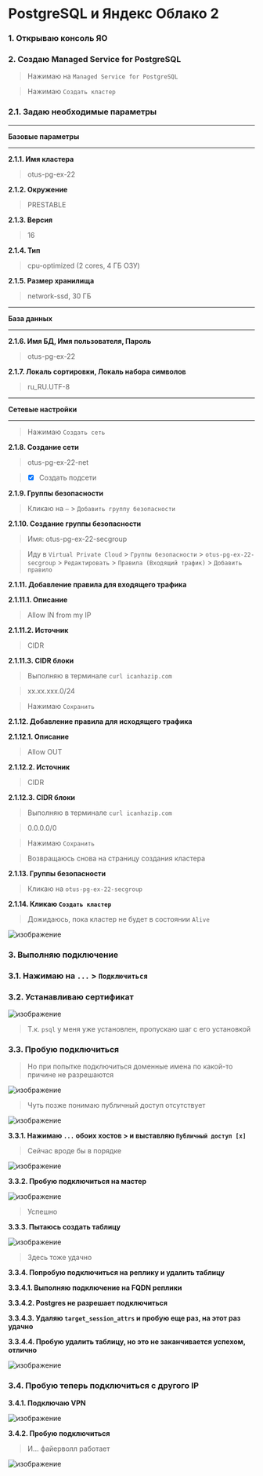 # PostgreSQL и Яндекс Облако 2

### 1. Открываю консоль ЯО


### 2. Создаю Managed Service for PostgreSQL

> Нажимаю на `Managed Service for PostgreSQL`

> Нажимаю `Создать кластер`

### 2.1. Задаю необходимые параметры

* * *
**Базовые параметры**
* * *

**2.1.1. Имя кластера**

> otus-pg-ex-22

**2.1.2. Окружение**

> PRESTABLE

**2.1.3. Версия**

> 16

**2.1.4. Тип**

> cpu-optimized (2 cores, 4 ГБ ОЗУ)

**2.1.5. Размер хранилища**

> network-ssd, 30 ГБ

* * *
**База данных**
* * *

**2.1.6. Имя БД, Имя пользователя, Пароль**

> otus-pg-ex-22

**2.1.7. Локаль сортировки, Локаль набора символов**

> ru_RU.UTF-8

* * *
**Сетевые настройки**
* * *

> Нажимаю `Создать сеть`

**2.1.8. Создание сети**

> otus-pg-ex-22-net

> - [x] Создать подсети

**2.1.9. Группы безопасности**

> Кликаю на `—` > `Добавить группу безопасности`

**2.1.10. Создание группы безопасности**

> Имя: otus-pg-ex-22-secgroup

> Иду в `Virtual Private Cloud` > `Группы безопасности` > `otus-pg-ex-22-secgroup` > `Редактировать` > `Правила (Входящий трафик)` > `Добавить правило`

**2.1.11. Добавление правила для входящего трафика**

**2.1.11.1. Описание**

> Allow IN from my IP

**2.1.11.2. Источник**

> CIDR

**2.1.11.3. CIDR блоки**

> Выполняю в терминале `curl icanhazip.com`

> xx.xx.xxx.0/24

> Нажимаю `Сохранить`

**2.1.12. Добавление правила для исходящего трафика**

**2.1.12.1. Описание**

> Allow OUT

**2.1.12.2. Источник**

> CIDR

**2.1.12.3. CIDR блоки**

> Выполняю в терминале `curl icanhazip.com`

> 0.0.0.0/0

> Нажимаю `Сохранить`

> Возвращаюсь снова на страницу создания кластера

**2.1.13. Группы безопасности**

> Кликаю на `otus-pg-ex-22-secgroup`

**2.1.14. Кликаю `Создать кластер`**

> Дожидаюсь, пока кластер не будет в состоянии `Alive`

![изображение](https://github.com/user-attachments/assets/753beb74-10cc-4a86-a179-df08269ac38b)


### 3. Выполняю подключение

### 3.1. Нажимаю на `...` > `Подключиться`

### 3.2. Устанавливаю сертификат

![изображение](https://github.com/user-attachments/assets/c066617d-699b-41cd-bb27-3f61c1e7a848)


> Т.к. `psql` у меня уже установлен, пропускаю шаг с его установкой

### 3.3. Пробую подключиться

> Но при попытке подключиться доменные имена по какой-то причине не разрешаются

![изображение](https://github.com/user-attachments/assets/7413d84c-61c1-4abd-80b2-a90d4332a3e8)


> Чуть позже понимаю публичный доступ отсутствует

![изображение](https://github.com/user-attachments/assets/4c627f80-ccc6-4e78-8b47-a337a3051e7d)


 **3.3.1. Нажимаю `...` обоих хостов > и выставляю `Публичный доступ [x]`**
 
 > Сейчас вроде бы в порядке

![изображение](https://github.com/user-attachments/assets/494a539f-eef2-4e9b-9610-dfcba9c44946)

**3.3.2. Пробую подключиться на мастер**

![изображение](https://github.com/user-attachments/assets/c319a123-17f9-4d6a-891d-55cb943bb4bb)


> Успешно

**3.3.3. Пытаюсь создать таблицу**

![изображение](https://github.com/user-attachments/assets/43a70dd5-b8d6-42ec-b1a8-8648212404aa)


> Здесь тоже удачно

**3.3.4. Попробую подключиться на реплику и удалить таблицу**

**3.3.4.1. Выполняю подключение на FQDN реплики**

**3.3.4.2. Postgres не разрешает подключиться**

**3.3.4.3. Удаляю `target_session_attrs` и пробую еще раз, на этот раз удачно**

**3.3.4.4. Пробую удалить таблицу, но это не заканчивается успехом, отлично** 

![изображение](https://github.com/user-attachments/assets/f58afc09-5836-45fd-99d1-26d0782fd3bf)


### 3.4. Пробую теперь подключиться с другого IP

**3.4.1. Подключаю VPN**

![изображение](https://github.com/user-attachments/assets/043ba8b7-4376-4c0d-9794-5df510d2c05c)


**3.4.2. Пробую подключиться**

> И... файерволл работает

![изображение](https://github.com/user-attachments/assets/3a7630ea-8fa1-4a0c-a9fc-55aaef06a350)
